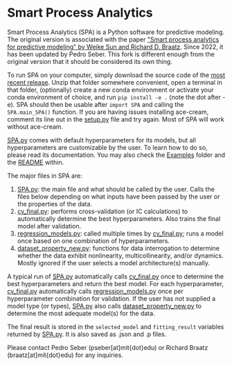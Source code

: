# Smart Process Analytics

Smart Process Analytics (SPA) is a Python software for predictive modeling. The original version is associated with the paper ["Smart process analytics for predictive modeling" by Weike Sun and Richard D. Braatz](https://doi.org/10.1016/j.compchemeng.2020.107134). Since 2022, it has been updated by Pedro Seber. This fork is different enough from the original version that it should be considered its own thing.

To run SPA on your computer, simply download the source code of the [most recent release](https://github.com/PedroSeber/SmartProcessAnalytics/releases). Unzip that folder somewhere convenient, open a terminal in that folder, (optionally) create a new conda environment or activate your conda environment of choice, and run `pip install -e .` (note the dot after -e). SPA should then be usable after `import SPA` and calling the `SPA.main_SPA()` function. If you are having issues installing ace-cream, comment its line out in the [setup.py](setup.py) file and try again. Most of SPA will work without ace-cream.

[SPA.py](Code-SPA/SPA.py) comes with default hyperparameters for its models, but all hyperparameters are customizable by the user. To learn how to do so, please read its documentation. You may also check the [Examples](Examples) folder and the [README](Examples/README.md) within.

The major files in SPA are:<br>
1. [SPA.py](Code-SPA/SPA.py): the main file and what should be called by the user. Calls the files below depending on what inputs have been passed by the user or the properties of the data.<br>
2. [cv\_final.py](Code-SPA/cv_final.py): performs cross-validation (or IC calculations) to automatically determine the best hyperparameters. Also trains the final model after validation.<br>
3. [regression\_models.py](Code-SPA/regression_models.py): called multiple times by [cv\_final.py](Code-SPA/cv_final.py); runs a model once based on one combination of hyperparameters.<br>
4. [dataset\_property\_new.py](Code-SPA/dataset_property_new.py): functions for data interrogation to determine whether the data exhibit nonlinearity, multicollinearity, and/or dynamics. Mostly ignored if the user selects a model architecture(s) manually.

A typical run of [SPA.py](Code-SPA/SPA.py) automatically calls [cv\_final.py](Code-SPA/cv_final.py) once to determine the best hyperparameters and return the best model. For each hyperparameter, [cv\_final.py](Code-SPA/cv_final.py) automatically calls [regression\_models.py](Code-SPA/regression_models.py) once per hyperparameter combination for validation. If the user has not supplied a model type (or types), [SPA.py](Code-SPA/SPA.py) also calls [dataset\_property\_new.py](Code-SPA/dataset_property_new.py) to determine the most adequate model(s) for the data.

The final result is stored in the `selected_model` and `fitting_result` variables returned by [SPA.py](Code-SPA/SPA.py). It is also saved as .json and .p files.

Please contact Pedro Seber (pseber[at]mit{dot}edu) or Richard Braatz (braatz[at]mit{dot}edu) for any inquiries.

